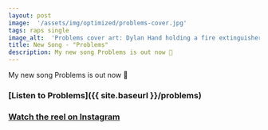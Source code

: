 ```yaml
---
layout: post
image:  '/assets/img/optimized/problems-cover.jpg'
tags: raps single
image_alt:  'Problems cover art: Dylan Hand holding a fire extinguisher in front of a white background'
title: New Song - "Problems"
description: My new song Problems is out now 🧯
---
```


My new song Problems is out now 🧯

### [Listen to Problems]({{ site.baseurl }}/problems)

### [Watch the reel on Instagram](https://www.instagram.com/reel/CxfqPS-K4XY/)
